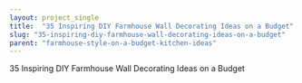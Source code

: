 ```yaml
---
layout: project_single
title:  "35 Inspiring DIY Farmhouse Wall Decorating Ideas on a Budget"
slug: "35-inspiring-diy-farmhouse-wall-decorating-ideas-on-a-budget"
parent: "farmhouse-style-on-a-budget-kitchen-ideas"
---
```

35 Inspiring DIY Farmhouse Wall Decorating Ideas on a Budget